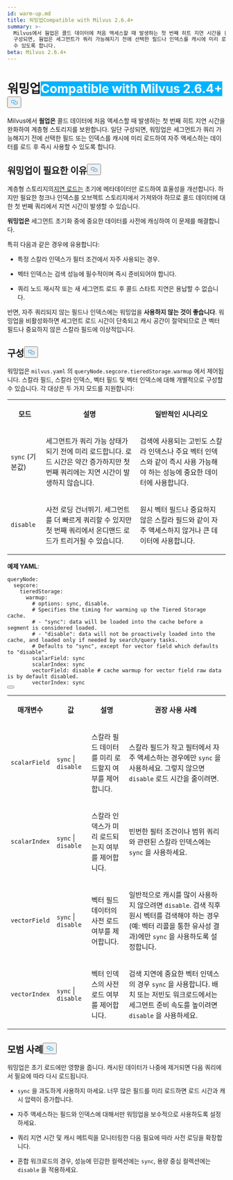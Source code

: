 ```yaml
---
id: warm-up.md
title: 워밍업Compatible with Milvus 2.6.4+
summary: >-
  Milvus에서 웜업은 콜드 데이터에 처음 액세스할 때 발생하는 첫 번째 히트 지연 시간을 완화하여 계층형 스토리지를 보완합니다. 일단
  구성되면, 웜업은 세그먼트가 쿼리 가능해지기 전에 선택한 필드나 인덱스를 캐시에 미리 로드하여 자주 액세스하는 데이터를 로드 직후에 사용할
  수 있도록 합니다.
beta: Milvus 2.6.4+
---
```

<h1 id="Warm-Up" class="common-anchor-header">워밍업<span class="beta-tag" style="background-color:rgb(0, 179, 255);color:white" translate="no">Compatible with Milvus 2.6.4+</span><button data-href="#Warm-Up" class="anchor-icon" translate="no">
      <svg translate="no"
        aria-hidden="true"
        focusable="false"
        height="20"
        version="1.1"
        viewBox="0 0 16 16"
        width="16"
      >
        <path
          fill="#0092E4"
          fill-rule="evenodd"
          d="M4 9h1v1H4c-1.5 0-3-1.69-3-3.5S2.55 3 4 3h4c1.45 0 3 1.69 3 3.5 0 1.41-.91 2.72-2 3.25V8.59c.58-.45 1-1.27 1-2.09C10 5.22 8.98 4 8 4H4c-.98 0-2 1.22-2 2.5S3 9 4 9zm9-3h-1v1h1c1 0 2 1.22 2 2.5S13.98 12 13 12H9c-.98 0-2-1.22-2-2.5 0-.83.42-1.64 1-2.09V6.25c-1.09.53-2 1.84-2 3.25C6 11.31 7.55 13 9 13h4c1.45 0 3-1.69 3-3.5S14.5 6 13 6z"
        ></path>
      </svg>
    </button></h1><p>Milvus에서 <strong>웜업은</strong> 콜드 데이터에 처음 액세스할 때 발생하는 첫 번째 히트 지연 시간을 완화하여 계층형 스토리지를 보완합니다. 일단 구성되면, 워밍업은 세그먼트가 쿼리 가능해지기 전에 선택한 필드 또는 인덱스를 캐시에 미리 로드하여 자주 액세스하는 데이터를 로드 후 즉시 사용할 수 있도록 합니다.</p>
<h2 id="Why-warm-up" class="common-anchor-header">워밍업이 필요한 이유<button data-href="#Why-warm-up" class="anchor-icon" translate="no">
      <svg translate="no"
        aria-hidden="true"
        focusable="false"
        height="20"
        version="1.1"
        viewBox="0 0 16 16"
        width="16"
      >
        <path
          fill="#0092E4"
          fill-rule="evenodd"
          d="M4 9h1v1H4c-1.5 0-3-1.69-3-3.5S2.55 3 4 3h4c1.45 0 3 1.69 3 3.5 0 1.41-.91 2.72-2 3.25V8.59c.58-.45 1-1.27 1-2.09C10 5.22 8.98 4 8 4H4c-.98 0-2 1.22-2 2.5S3 9 4 9zm9-3h-1v1h1c1 0 2 1.22 2 2.5S13.98 12 13 12H9c-.98 0-2-1.22-2-2.5 0-.83.42-1.64 1-2.09V6.25c-1.09.53-2 1.84-2 3.25C6 11.31 7.55 13 9 13h4c1.45 0 3-1.69 3-3.5S14.5 6 13 6z"
        ></path>
      </svg>
    </button></h2><p>계층형 스토리지의<a href="/docs/ko/tiered-storage-overview.md#Phase-1-Lazy-load">지연 로드는</a> 초기에 메타데이터만 로드하여 효율성을 개선합니다. 하지만 필요한 청크나 인덱스를 오브젝트 스토리지에서 가져와야 하므로 콜드 데이터에 대한 첫 번째 쿼리에서 지연 시간이 발생할 수 있습니다.</p>
<p><strong>워밍업은</strong> 세그먼트 초기화 중에 중요한 데이터를 사전에 캐싱하여 이 문제를 해결합니다.</p>
<p>특히 다음과 같은 경우에 유용합니다:</p>
<ul>
<li><p>특정 스칼라 인덱스가 필터 조건에서 자주 사용되는 경우.</p></li>
<li><p>벡터 인덱스는 검색 성능에 필수적이며 즉시 준비되어야 합니다.</p></li>
<li><p>쿼리 노드 재시작 또는 새 세그먼트 로드 후 콜드 스타트 지연은 용납할 수 없습니다.</p></li>
</ul>
<p>반면, 자주 쿼리되지 않는 필드나 인덱스에는 워밍업을 <strong>사용하지 않는 것이 좋습니다</strong>. 워밍업을 비활성화하면 세그먼트 로드 시간이 단축되고 캐시 공간이 절약되므로 큰 벡터 필드나 중요하지 않은 스칼라 필드에 이상적입니다.</p>
<h2 id="Configuration" class="common-anchor-header">구성<button data-href="#Configuration" class="anchor-icon" translate="no">
      <svg translate="no"
        aria-hidden="true"
        focusable="false"
        height="20"
        version="1.1"
        viewBox="0 0 16 16"
        width="16"
      >
        <path
          fill="#0092E4"
          fill-rule="evenodd"
          d="M4 9h1v1H4c-1.5 0-3-1.69-3-3.5S2.55 3 4 3h4c1.45 0 3 1.69 3 3.5 0 1.41-.91 2.72-2 3.25V8.59c.58-.45 1-1.27 1-2.09C10 5.22 8.98 4 8 4H4c-.98 0-2 1.22-2 2.5S3 9 4 9zm9-3h-1v1h1c1 0 2 1.22 2 2.5S13.98 12 13 12H9c-.98 0-2-1.22-2-2.5 0-.83.42-1.64 1-2.09V6.25c-1.09.53-2 1.84-2 3.25C6 11.31 7.55 13 9 13h4c1.45 0 3-1.69 3-3.5S14.5 6 13 6z"
        ></path>
      </svg>
    </button></h2><p>워밍업은 <code translate="no">milvus.yaml</code> 의 <code translate="no">queryNode.segcore.tieredStorage.warmup</code> 에서 제어됩니다. 스칼라 필드, 스칼라 인덱스, 벡터 필드 및 벡터 인덱스에 대해 개별적으로 구성할 수 있습니다. 각 대상은 두 가지 모드를 지원합니다:</p>
<table>
   <tr>
     <th><p>모드</p></th>
     <th><p>설명</p></th>
     <th><p>일반적인 시나리오</p></th>
   </tr>
   <tr>
     <td><p><code translate="no">sync</code> (기본값)</p></td>
     <td><p>세그먼트가 쿼리 가능 상태가 되기 전에 미리 로드합니다. 로드 시간은 약간 증가하지만 첫 번째 쿼리에는 지연 시간이 발생하지 않습니다.</p></td>
     <td><p>검색에 사용되는 고빈도 스칼라 인덱스나 주요 벡터 인덱스와 같이 즉시 사용 가능해야 하는 성능에 중요한 데이터에 사용합니다.</p></td>
   </tr>
   <tr>
     <td><p><code translate="no">disable</code></p></td>
     <td><p>사전 로딩 건너뛰기. 세그먼트를 더 빠르게 쿼리할 수 있지만 첫 번째 쿼리에서 온디맨드 로드가 트리거될 수 있습니다.</p></td>
     <td><p>원시 벡터 필드나 중요하지 않은 스칼라 필드와 같이 자주 액세스하지 않거나 큰 데이터에 사용합니다.</p></td>
   </tr>
</table>
<p><strong>예제 YAML</strong>:</p>
<pre><code translate="no" class="language-yaml"><span class="hljs-attr">queryNode:</span>
  <span class="hljs-attr">segcore:</span>
    <span class="hljs-attr">tieredStorage:</span>
      <span class="hljs-attr">warmup:</span>
        <span class="hljs-comment"># options: sync, disable.</span>
        <span class="hljs-comment"># Specifies the timing for warming up the Tiered Storage cache.</span>
        <span class="hljs-comment"># - &quot;sync&quot;: data will be loaded into the cache before a segment is considered loaded.</span>
        <span class="hljs-comment"># - &quot;disable&quot;: data will not be proactively loaded into the cache, and loaded only if needed by search/query tasks.</span>
        <span class="hljs-comment"># Defaults to &quot;sync&quot;, except for vector field which defaults to &quot;disable&quot;.</span>
        <span class="hljs-attr">scalarField:</span> <span class="hljs-string">sync</span>
        <span class="hljs-attr">scalarIndex:</span> <span class="hljs-string">sync</span>
        <span class="hljs-attr">vectorField:</span> <span class="hljs-string">disable</span> <span class="hljs-comment"># cache warmup for vector field raw data is by default disabled.</span>
        <span class="hljs-attr">vectorIndex:</span> <span class="hljs-string">sync</span>
<button class="copy-code-btn"></button></code></pre>
<table>
   <tr>
     <th><p>매개변수</p></th>
     <th><p>값</p></th>
     <th><p>설명</p></th>
     <th><p>권장 사용 사례</p></th>
   </tr>
   <tr>
     <td><p><code translate="no">scalarField</code></p></td>
     <td><p><code translate="no">sync</code> | <code translate="no">disable</code></p></td>
     <td><p>스칼라 필드 데이터를 미리 로드할지 여부를 제어합니다.</p></td>
     <td><p>스칼라 필드가 작고 필터에서 자주 액세스하는 경우에만 <code translate="no">sync</code> 을 사용하세요. 그렇지 않으면 <code translate="no">disable</code> 로드 시간을 줄이려면.</p></td>
   </tr>
   <tr>
     <td><p><code translate="no">scalarIndex</code></p></td>
     <td><p><code translate="no">sync</code> | <code translate="no">disable</code></p></td>
     <td><p>스칼라 인덱스가 미리 로드되는지 여부를 제어합니다.</p></td>
     <td><p>빈번한 필터 조건이나 범위 쿼리와 관련된 스칼라 인덱스에는 <code translate="no">sync</code> 을 사용하세요.</p></td>
   </tr>
   <tr>
     <td><p><code translate="no">vectorField</code></p></td>
     <td><p><code translate="no">sync</code> | <code translate="no">disable</code></p></td>
     <td><p>벡터 필드 데이터의 사전 로드 여부를 제어합니다.</p></td>
     <td><p>일반적으로 캐시를 많이 사용하지 않으려면 <code translate="no">disable</code>. 검색 직후 원시 벡터를 검색해야 하는 경우(예: 벡터 리콜을 통한 유사성 결과)에만 <code translate="no">sync</code> 을 사용하도록 설정합니다.</p></td>
   </tr>
   <tr>
     <td><p><code translate="no">vectorIndex</code></p></td>
     <td><p><code translate="no">sync</code> | <code translate="no">disable</code></p></td>
     <td><p>벡터 인덱스의 사전 로드 여부를 제어합니다.</p></td>
     <td><p>검색 지연에 중요한 벡터 인덱스의 경우 <code translate="no">sync</code> 을 사용합니다. 배치 또는 저빈도 워크로드에서는 세그먼트 준비 속도를 높이려면 <code translate="no">disable</code> 을 사용하세요.</p></td>
   </tr>
</table>
<h2 id="Best-practices" class="common-anchor-header">모범 사례<button data-href="#Best-practices" class="anchor-icon" translate="no">
      <svg translate="no"
        aria-hidden="true"
        focusable="false"
        height="20"
        version="1.1"
        viewBox="0 0 16 16"
        width="16"
      >
        <path
          fill="#0092E4"
          fill-rule="evenodd"
          d="M4 9h1v1H4c-1.5 0-3-1.69-3-3.5S2.55 3 4 3h4c1.45 0 3 1.69 3 3.5 0 1.41-.91 2.72-2 3.25V8.59c.58-.45 1-1.27 1-2.09C10 5.22 8.98 4 8 4H4c-.98 0-2 1.22-2 2.5S3 9 4 9zm9-3h-1v1h1c1 0 2 1.22 2 2.5S13.98 12 13 12H9c-.98 0-2-1.22-2-2.5 0-.83.42-1.64 1-2.09V6.25c-1.09.53-2 1.84-2 3.25C6 11.31 7.55 13 9 13h4c1.45 0 3-1.69 3-3.5S14.5 6 13 6z"
        ></path>
      </svg>
    </button></h2><p>워밍업은 초기 로드에만 영향을 줍니다. 캐시된 데이터가 나중에 제거되면 다음 쿼리에서 필요에 따라 다시 로드됩니다.</p>
<ul>
<li><p><code translate="no">sync</code> 을 과도하게 사용하지 마세요. 너무 많은 필드를 미리 로드하면 로드 시간과 캐시 압력이 증가합니다.</p></li>
<li><p>자주 액세스하는 필드와 인덱스에 대해서만 워밍업을 보수적으로 사용하도록 설정하세요.</p></li>
<li><p>쿼리 지연 시간 및 캐시 메트릭을 모니터링한 다음 필요에 따라 사전 로딩을 확장합니다.</p></li>
<li><p>혼합 워크로드의 경우, 성능에 민감한 컬렉션에는 <code translate="no">sync</code>, 용량 중심 컬렉션에는 <code translate="no">disable</code> 을 적용하세요.</p></li>
</ul>
